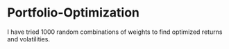 # Portfolio-Optimization
I have tried 1000 random combinations of weights to find optimized returns and volatilities.

